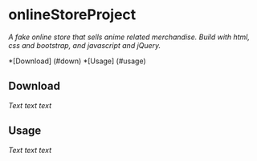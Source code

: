 # onlineStoreProject

*A fake online store that sells anime related merchandise.*
*Build with html, css and bootstrap, and javascript and jQuery.*

*[Download] (#down)
*[Usage] (#usage)

## Download

*Text text text*

## Usage

*Text text text*
